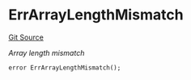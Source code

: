 # ErrArrayLengthMismatch
[Git Source](https://github.com/Crossbell-Box/Crossbell-Contracts/blob/c7f31e42711569b1cb499ae27680e91d1ff85e00/contracts/libraries/Error.sol)

*Array length mismatch*


```solidity
error ErrArrayLengthMismatch();
```

